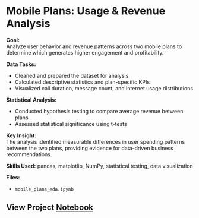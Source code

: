 # Mobile Plans: Usage & Revenue Analysis  

**Goal:**  
Analyze user behavior and revenue patterns across two mobile plans to determine which generates higher engagement and profitability.  

**Data Tasks:**  
- Cleaned and prepared the dataset for analysis  
- Calculated descriptive statistics and plan-specific KPIs  
- Visualized call duration, message count, and internet usage distributions  

**Statistical Analysis:**  
- Conducted hypothesis testing to compare average revenue between plans  
- Assessed statistical significance using t-tests  

**Key Insight:**  
The analysis identified measurable differences in user spending patterns between the two plans, providing evidence for data-driven business recommendations.  

**Skills Used:** pandas, matplotlib, NumPy, statistical testing, data visualization  

**Files:**  
- `mobile_plans_eda.ipynb`

## View Project [Notebook](https://github.com/HyrumDev94/Data_projects_TripleTen/blob/main/mobile_plans_eda/f95e0262-f610-4e6b-9daa-f66d08cb72c1.ipynb)
